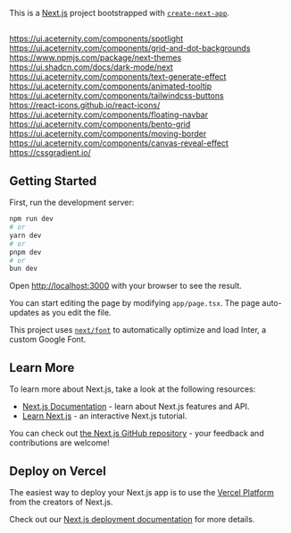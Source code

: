 This is a [Next.js](https://nextjs.org/) project bootstrapped with [`create-next-app`](https://github.com/vercel/next.js/tree/canary/packages/create-next-app).

##
https://ui.aceternity.com/components/spotlight  
https://ui.aceternity.com/components/grid-and-dot-backgrounds  
https://www.npmjs.com/package/next-themes  
https://ui.shadcn.com/docs/dark-mode/next  
https://ui.aceternity.com/components/text-generate-effect  
https://ui.aceternity.com/components/animated-tooltip  
https://ui.aceternity.com/components/tailwindcss-buttons  
https://react-icons.github.io/react-icons/  
https://ui.aceternity.com/components/floating-navbar  
https://ui.aceternity.com/components/bento-grid  
https://ui.aceternity.com/components/moving-border  
https://ui.aceternity.com/components/canvas-reveal-effect  
https://cssgradient.io/  

## Getting Started

First, run the development server:

```bash
npm run dev
# or
yarn dev
# or
pnpm dev
# or
bun dev
```

Open [http://localhost:3000](http://localhost:3000) with your browser to see the result.

You can start editing the page by modifying `app/page.tsx`. The page auto-updates as you edit the file.

This project uses [`next/font`](https://nextjs.org/docs/basic-features/font-optimization) to automatically optimize and load Inter, a custom Google Font.

## Learn More

To learn more about Next.js, take a look at the following resources:

- [Next.js Documentation](https://nextjs.org/docs) - learn about Next.js features and API.
- [Learn Next.js](https://nextjs.org/learn) - an interactive Next.js tutorial.

You can check out [the Next.js GitHub repository](https://github.com/vercel/next.js/) - your feedback and contributions are welcome!

## Deploy on Vercel

The easiest way to deploy your Next.js app is to use the [Vercel Platform](https://vercel.com/new?utm_medium=default-template&filter=next.js&utm_source=create-next-app&utm_campaign=create-next-app-readme) from the creators of Next.js.

Check out our [Next.js deployment documentation](https://nextjs.org/docs/deployment) for more details.
